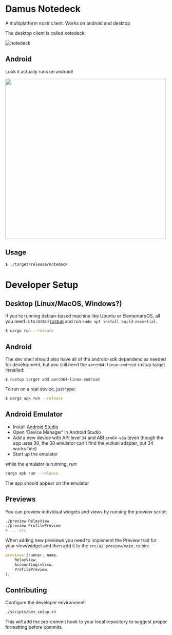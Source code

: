 # Damus Notedeck

A multiplatform nostr client. Works on android and desktop

The desktop client is called notedeck:

![notedeck](https://cdn.jb55.com/s/bebeeadf7001fae1.png)

## Android

Look it actually runs on android!

<img src="https://cdn.jb55.com/s/bebeeadf7001fae1.png" height="500px" />

## Usage

```bash
$ ./target/release/notedeck
```

# Developer Setup

## Desktop (Linux/MacOS, Windows?)

If you're running debian-based machine like Ubuntu or ElementaryOS, all you need is to install [rustup] and run `sudo apt install build-essential`.

```bash
$ cargo run --release 
```

## Android

The dev shell should also have all of the android-sdk dependencies needed for development, but you still need the `aarch64-linux-android` rustup target installed:

```
$ rustup target add aarch64-linux-android
```

To run on a real device, just type:

```bash
$ cargo apk run --release
```

## Android Emulator

- Install [Android Studio](https://developer.android.com/studio)
- Open 'Device Manager' in Android Studio
- Add a new device with API level `34` and ABI `arm64-v8a` (even though the app uses 30, the 30 emulator can't find the vulkan adapter, but 34 works fine)
- Start up the emulator

while the emulator is running, run:

```bash
cargo apk run --release
```

The app should appear on the emulator

[direnv]: https://direnv.net/

## Previews

You can preview individual widgets and views by running the preview script:

```bash
./preview RelayView
./preview ProfilePreview
# ... etc
```

When adding new previews you need to implement the Preview trait for your
view/widget and then add it to the `src/ui_preview/main.rs` bin:

```rust
previews!(runner, name,
    RelayView,
    AccountLoginView,
    ProfilePreview,
);
```


## Contributing

Configure the developer environment:

```bash
./scripts/dev_setup.sh
```

This will add the pre-commit hook to your local repository to suggest proper formatting before commits.

[rustup]: https://rustup.rs/
